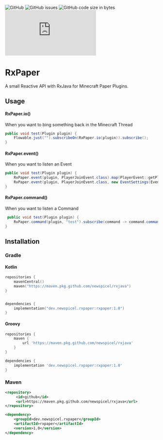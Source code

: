 ![GitHub](https://img.shields.io/github/license/newspicel/RxPaper) 
![GitHub issues](https://img.shields.io/github/issues/newspicel/rxpaper)
![GitHub code size in bytes](https://img.shields.io/github/languages/code-size/newspicel/rxpaper)
![GitHub release (latest by date and asset)](https://img.shields.io/github/downloads/newspicel/rxpaper/latest/rxpaper-1.0-all.jar)
# RxPaper
A small Reactive API with RxJava for Minecraft Paper Plugins.

## Usage

#### RxPaper.io()
When you want to bing something back in the Minecraft Thread
````java
public void test(Plugin plugin) {
    Flowable.just("").subscribeOn(RxPaper.io(plugin)).subscribe();
}
````
#### RxPaper.event()
When you want to listen an Event
````java
public void test(Plugin plugin) {
    RxPaper.event(plugin, PlayerJoinEvent.class).map(PlayerEvent::getPlayer).subscribe(player -> player.sendMessage("Hello"));
    RxPaper.event(plugin, PlayerJoinEvent.class, new EventSettings(EventPriority.MONITOR, false)).map(PlayerEvent::getPlayer).subscribe(player -> player.sendMessage("Hello later"));
}
````
#### RxPaper.command()
When you want to listen a Command
````java
 public void test(Plugin plugin) {
    RxPaper.command(plugin, "test").subscribe(command -> command.commandSender().sendMessage("This is a command"));
}
````


## Installation

### Gradle

#### Kotlin
````kotlin
repositories {
    mavenCentral()
    maven("https://maven.pkg.github.com/newspicel/rxjava")
}    


dependencies {
    implementation("dev.newspicel.rxpaper:rxpaper:1.0")
}
````

#### Groovy
````groovy
repositories {
    maven {
        url 'https://maven.pkg.github.com/newspicel/rxjava'
    }
}

dependencies {
    implementation 'dev.newspicel.rxpaper:rxpaper:1.0'
}
````

### Maven
````xml
<repository>
     <id>github</id>
     <url>https://maven.pkg.github.com/newspicel/rxjava</url>
</repository>

<dependency>
    <groupId>dev.newspicel.rxpaper</groupId>
    <artifactId>rxpaper</artifactId>
    <version>1.0</version>
</dependency>
````
